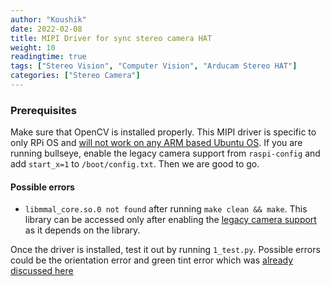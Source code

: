 ```yaml
---
author: "Koushik"
date: 2022-02-08
title: MIPI Driver for sync stereo camera HAT
weight: 10
readingtime: true
tags: ["Stereo Vision", "Computer Vision", "Arducam Stereo HAT"]
categories: ["Stereo Camera"]
---
```


### Prerequisites

Make sure that OpenCV is installed properly. This MIPI driver is specific to only RPi OS and [will not work on any ARM based Ubuntu OS](https://forum.arducam.com/t/rpi-3b-ubuntu-18-04-stereo-hat-8mp/1265/3). If you are running bullseye, enable the legacy camera support from `raspi-config` and add `start_x=1` to `/boot/config.txt`. Then we are good to go.

#### Possible errors

- `libmmal_core.so.0 not found` after running `make clean && make`. This library can be accessed only after enabling the [legacy camera support](https://picamera.readthedocs.io/en/release-1.13/api_mmalobj.html) as it depends on the library.

Once the driver is installed, test it out by running `1_test.py`. Possible errors could be the orientation error and green tint error which was [already discussed here](https://vkoushik.netlify.app/posts/fixing-green-tint-and-orientation/)